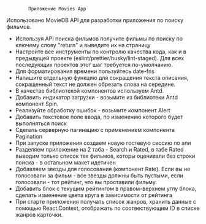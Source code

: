             Приложение Movies App
Использовано MovieDB API для разработки приложения по поиску фильмов.
- Используя API поиска фильмов получите фильмы по поиску по ключему слову "return" и выведите их на страницу
- Настройте все инструменты по контролю качества кода, как и в предыдущей проекте (eslint/prettier/husky/lint-staged). Для всех последующих проектов этот шаг требуется по-умолчанию.
- Для форматирования времени пользуйтесь date-fns
- Напишите отдельную функцию для сокращения текста описания, сокращенный текст не должен обрезать слова на середине.
- В качестве библиотекой компонентов используем Antd.
- Добавить индикатор загрузки - возьмите из библиотеки Antd компонент Spin.
- Реализуйте обработку ошибок - возьмите компонент Alert
- Добавить текстовое поле ввода, по изменению которого будет выполняться поиск
- Сделать серверную пагинацию с применением компонента Pagination
- При запуске приложения создаем новую гостевую сессию по апи
- Разделяем приложение на 2 таба - Search и Rated, в табе Rated выводим только список тех фильмов, которы оценивали без строки поиска - в остальном макет идетичен
- Добавляем звезды для голосования (компонент Rate). Если вы не голосовали за фильм - все звезды должны быть пустыми, если голосовали - тот рейтинг, что вы проставили фильму.
- Добавить блок с текущим рейтингом в правом-верхнем углу блока, сделать изменение цвета круга в зависимости от рейтинга
- При старте приложения получать список жанров, хранить данные с помощью React.Context, отображать по соотвествующим ID в списке жанров карточки.